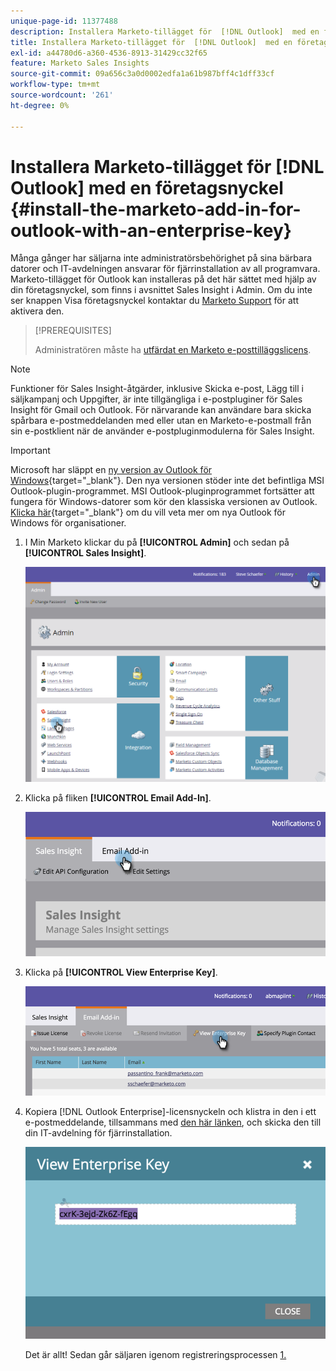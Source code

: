 ```yaml
---
unique-page-id: 11377488
description: Installera Marketo-tillägget för  [!DNL Outlook]  med en företagsnyckel - Marketo Docs - produktdokumentation
title: Installera Marketo-tillägget för  [!DNL Outlook]  med en företagsnyckel
exl-id: a44780d6-a360-4536-8913-31429cc32f65
feature: Marketo Sales Insights
source-git-commit: 09a656c3a0d0002edfa1a61b987bff4c1dff33cf
workflow-type: tm+mt
source-wordcount: '261'
ht-degree: 0%

---
```


# Installera Marketo-tillägget för [!DNL Outlook] med en företagsnyckel {#install-the-marketo-add-in-for-outlook-with-an-enterprise-key}

Många gånger har säljarna inte administratörsbehörighet på sina bärbara datorer och IT-avdelningen ansvarar för fjärrinstallation av all programvara. Marketo-tillägget för Outlook kan installeras på det här sättet med hjälp av din företagsnyckel, som finns i avsnittet Sales Insight i Admin. Om du inte ser knappen Visa företagsnyckel kontaktar du [Marketo Support](https://nation.marketo.com/t5/Support/ct-p/Support) för att aktivera den.

>[!PREREQUISITES]
>
>Administratören måste ha [utfärdat en Marketo e-posttilläggslicens](/help/marketo/product-docs/marketo-sales-insight/msi-outlook-plugin/issue-a-marketo-email-add-in-license.md).

>[!NOTE]
>
>Funktioner för Sales Insight-åtgärder, inklusive Skicka e-post, Lägg till i säljkampanj och Uppgifter, är inte tillgängliga i e-postpluginer för Sales Insight för Gmail och Outlook. För närvarande kan användare bara skicka spårbara e-postmeddelanden med eller utan en Marketo-e-postmall från sin e-postklient när de använder e-postpluginmodulerna för Sales Insight.

>[!IMPORTANT]
>
>Microsoft har släppt en [ny version av Outlook för Windows](https://techcommunity.microsoft.com/t5/outlook-blog/new-outlook-for-windows-now-available/ba-p/3932068){target="_blank"}. Den nya versionen stöder inte det befintliga MSI Outlook-plugin-programmet. MSI Outlook-pluginprogrammet fortsätter att fungera för Windows-datorer som kör den klassiska versionen av Outlook. [Klicka här](https://techcommunity.microsoft.com/t5/outlook-blog/the-new-outlook-for-windows-for-organization-admins/ba-p/3929169){target="_blank"} om du vill veta mer om nya Outlook för Windows för organisationer.

1. I Min Marketo klickar du på **[!UICONTROL Admin]** och sedan på **[!UICONTROL Sales Insight]**.

   ![](assets/image2016-7-25-14-3a22-3a12.png)

1. Klicka på fliken **[!UICONTROL Email Add-In]**.

   ![](assets/image2016-7-25-14-3a23-3a57.png)

1. Klicka på **[!UICONTROL View Enterprise Key]**.

   ![](assets/image2016-7-25-14-3a35-3a38.png)

1. Kopiera [!DNL Outlook Enterprise]-licensnyckeln och klistra in den i ett e-postmeddelande, tillsammans med [den här länken](/help/marketo/product-docs/marketo-sales-insight/msi-outlook-plugin/marketo-outlook-plugin-installation-by-it.md), och skicka den till din IT-avdelning för fjärrinstallation.

   ![](assets/image2016-7-25-14-3a39-3a9.png)

   Det är allt! Sedan går säljaren igenom registreringsprocessen [1.](/help/marketo/product-docs/marketo-sales-insight/msi-outlook-plugin/authorize-the-marketo-outlook-plugin.md)
